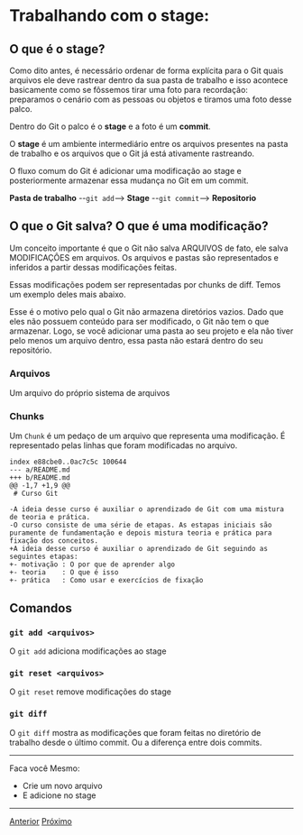 # Trabalhando com o stage:

## O que é o **stage**?

Como dito antes, é necessário ordenar de forma explícita para o Git quais
arquivos ele deve rastrear dentro da sua pasta de trabalho e isso acontece
basicamente como se fôssemos tirar uma foto para recordação: preparamos o
cenário com as pessoas ou objetos e tiramos uma foto desse palco.

Dentro do Git o palco é o **stage** e a foto é um **commit**.

O **stage** é um ambiente intermediário entre os arquivos presentes na pasta de
trabalho e os arquivos que o Git já está ativamente rastreando.

O fluxo comum do Git é adicionar uma modificação ao stage e posteriormente
armazenar essa mudança no Git em um commit.

**Pasta de trabalho** --`git add`--> **Stage** --`git commit`--> **Repositorio**

## O que o Git salva? O que é uma modificação?

Um conceito importante é que o Git não salva ARQUIVOS de fato, ele salva
MODIFICAÇÔES em arquivos. Os arquivos e pastas são representados e inferidos a
partir dessas modificações feitas.

Essas modificações podem ser representadas por chunks de diff. Temos um
exemplo deles mais abaixo.

Esse é o motivo pelo qual o Git não armazena diretórios vazios. Dado que eles
não possuem conteúdo para ser modificado, o Git não tem o que armazenar. Logo,
se você adicionar uma pasta ao seu projeto e ela não tiver pelo menos um arquivo
dentro, essa pasta não estará dentro do seu repositório.

### Arquivos

Um arquivo do próprio sistema de arquivos

### Chunks

Um `Chunk` é um pedaço de um arquivo que representa uma modificação. É
representado pelas linhas que foram modificadas no arquivo.

```
index e88cbe0..0ac7c5c 100644
--- a/README.md
+++ b/README.md
@@ -1,7 +1,9 @@
 # Curso Git

-A ideia desse curso é auxiliar o aprendizado de Git com uma mistura de teoria e prática.
-O curso consiste de uma série de etapas. As estapas iniciais são puramente de fundamentação e depois mistura teoria e prática para fixação dos conceitos.
+A ideia desse curso é auxiliar o aprendizado de Git seguindo as seguintes etapas:
+- motivação : O por que de aprender algo
+- teoria    : O que é isso
+- prática   : Como usar e exercícios de fixação

```

## Comandos

### `git add <arquivos>`

O `git add` adiciona modificações ao stage

### `git reset <arquivos>`

O `git reset` remove modificações do stage

### `git diff`

O `git diff` mostra as modificações que foram feitas no diretório de trabalho
desde o último commit. Ou a diferença entre dois commits.

---

  Faca você Mesmo:

- Crie um novo arquivo
- E adicione no stage

---

[Anterior](repositorio.md)
[Próximo](commit.md)
